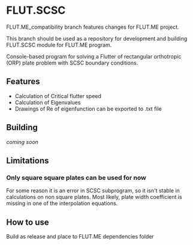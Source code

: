 FLUT.SCSC
============

FLUT.ME_compatibility branch features changes for FLUT.ME project.

This branch should be used as a repository for development and building FLUT.SCSC module for FLUT.ME program. 

Console-based program for solving a Flutter of rectangular orthotropic (ORP) plate problem with SCSC boundary conditions.

## Features

* Calculation of Critical flutter speed
* Calculation of Eigenvalues
* Drawings of Re of eigenfunction can be exported to .txt file

## Building

_coming soon_

## Limitations

### Only square square plates can be used for now

For some reason it is an error in SCSC subprogram, so it isn't stable in calculations on non square plates. Most likely, plate width coefficient is missing in one of the interpolation equations.  


## How to use

Build as release and place to FLUT.ME dependencies folder



